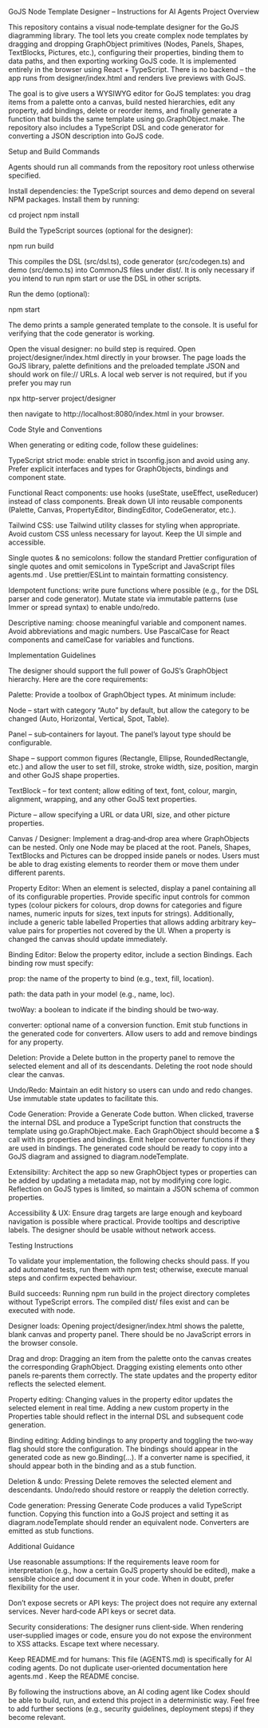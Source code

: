 GoJS Node Template Designer – Instructions for AI Agents
Project Overview

This repository contains a visual node‑template designer for the
GoJS diagramming library. The tool lets you create complex node
templates by dragging and dropping GraphObject primitives (Nodes,
Panels, Shapes, TextBlocks, Pictures, etc.), configuring their
properties, binding them to data paths, and then exporting working
GoJS code. It is implemented entirely in the browser using
React + TypeScript. There is no backend – the app runs from
designer/index.html and renders live previews with GoJS.

The goal is to give users a WYSIWYG editor for GoJS templates: you
drag items from a palette onto a canvas, build nested hierarchies,
edit any property, add bindings, delete or reorder items, and finally
generate a function that builds the same template using
go.GraphObject.make. The repository also includes a TypeScript DSL
and code generator for converting a JSON description into GoJS code.

Setup and Build Commands

Agents should run all commands from the repository root unless
otherwise specified.

Install dependencies: the TypeScript sources and demo depend on
several NPM packages. Install them by running:

cd project
npm install


Build the TypeScript sources (optional for the designer):

npm run build


This compiles the DSL (src/dsl.ts), code generator (src/codegen.ts)
and demo (src/demo.ts) into CommonJS files under dist/. It is
only necessary if you intend to run npm start or use the DSL in
other scripts.

Run the demo (optional):

npm start


The demo prints a sample generated template to the console. It is
useful for verifying that the code generator is working.

Open the visual designer: no build step is required. Open
project/designer/index.html directly in your browser. The page
loads the GoJS library, palette definitions and the preloaded
template JSON and should work on file:// URLs. A local web
server is not required, but if you prefer you may run

npx http-server project/designer


then navigate to http://localhost:8080/index.html in your browser.

Code Style and Conventions

When generating or editing code, follow these guidelines:

TypeScript strict mode: enable strict in tsconfig.json and
avoid using any. Prefer explicit interfaces and types for
GraphObjects, bindings and component state.

Functional React components: use hooks (useState, useEffect,
useReducer) instead of class components. Break down UI into
reusable components (Palette, Canvas, PropertyEditor, BindingEditor,
CodeGenerator, etc.).

Tailwind CSS: use Tailwind
 utility
classes for styling when appropriate. Avoid custom CSS unless
necessary for layout. Keep the UI simple and accessible.

Single quotes & no semicolons: follow the standard Prettier
configuration of single quotes and omit semicolons in TypeScript and
JavaScript files
agents.md
. Use prettier/ESLint to
maintain formatting consistency.

Idempotent functions: write pure functions where possible
(e.g., for the DSL parser and code generator). Mutate state via
immutable patterns (use Immer or spread syntax) to enable undo/redo.

Descriptive naming: choose meaningful variable and component
names. Avoid abbreviations and magic numbers. Use PascalCase for
React components and camelCase for variables and functions.

Implementation Guidelines

The designer should support the full power of GoJS’s GraphObject
hierarchy. Here are the core requirements:

Palette: Provide a toolbox of GraphObject types. At minimum
include:

Node – start with category “Auto” by default, but allow the
category to be changed (Auto, Horizontal, Vertical, Spot, Table).

Panel – sub‑containers for layout. The panel’s layout type
should be configurable.

Shape – support common figures (Rectangle, Ellipse,
RoundedRectangle, etc.) and allow the user to set fill, stroke,
stroke width, size, position, margin and other GoJS shape
properties.

TextBlock – for text content; allow editing of text, font,
colour, margin, alignment, wrapping, and any other GoJS text
properties.

Picture – allow specifying a URL or data URI, size, and other
picture properties.

Canvas / Designer: Implement a drag‑and‑drop area where
GraphObjects can be nested. Only one Node may be placed at
the root. Panels, Shapes, TextBlocks and Pictures can be dropped
inside panels or nodes. Users must be able to drag existing
elements to reorder them or move them under different parents.

Property Editor: When an element is selected, display a panel
containing all of its configurable properties. Provide specific
input controls for common types (colour pickers for colours, drop
downs for categories and figure names, numeric inputs for sizes,
text inputs for strings). Additionally, include a generic table
labelled Properties that allows adding arbitrary key–value pairs
for properties not covered by the UI. When a property is changed
the canvas should update immediately.

Binding Editor: Below the property editor, include a section
Bindings. Each binding row must specify:

prop: the name of the property to bind (e.g., text, fill,
location).

path: the data path in your model (e.g., name, loc).

twoWay: a boolean to indicate if the binding should be two‑way.

converter: optional name of a conversion function. Emit stub
functions in the generated code for converters.
Allow users to add and remove bindings for any property.

Deletion: Provide a Delete button in the property panel to
remove the selected element and all of its descendants. Deleting
the root node should clear the canvas.

Undo/Redo: Maintain an edit history so users can undo and redo
changes. Use immutable state updates to facilitate this.

Code Generation: Provide a Generate Code button. When
clicked, traverse the internal DSL and produce a TypeScript
function that constructs the template using go.GraphObject.make.
Each GraphObject should become a $ call with its properties and
bindings. Emit helper converter functions if they are used in
bindings. The generated code should be ready to copy into a GoJS
diagram and assigned to diagram.nodeTemplate.

Extensibility: Architect the app so new GraphObject types or
properties can be added by updating a metadata map, not by
modifying core logic. Reflection on GoJS types is limited, so
maintain a JSON schema of common properties.

Accessibility & UX: Ensure drag targets are large enough and
keyboard navigation is possible where practical. Provide tooltips
and descriptive labels. The designer should be usable without
network access.

Testing Instructions

To validate your implementation, the following checks should pass. If
you add automated tests, run them with npm test; otherwise, execute
manual steps and confirm expected behaviour.

Build succeeds: Running npm run build in the project
directory completes without TypeScript errors. The compiled
dist/ files exist and can be executed with node.

Designer loads: Opening project/designer/index.html shows
the palette, blank canvas and property panel. There should be no
JavaScript errors in the browser console.

Drag and drop: Dragging an item from the palette onto the
canvas creates the corresponding GraphObject. Dragging existing
elements onto other panels re‑parents them correctly. The state
updates and the property editor reflects the selected element.

Property editing: Changing values in the property editor
updates the selected element in real time. Adding a new custom
property in the Properties table should reflect in the
internal DSL and subsequent code generation.

Binding editing: Adding bindings to any property and toggling
the two‑way flag should store the configuration. The bindings
should appear in the generated code as new go.Binding(...). If
a converter name is specified, it should appear both in the
binding and as a stub function.

Deletion & undo: Pressing Delete removes the selected
element and descendants. Undo/redo should restore or reapply the
deletion correctly.

Code generation: Pressing Generate Code produces a valid
TypeScript function. Copying this function into a GoJS project
and setting it as diagram.nodeTemplate should render an
equivalent node. Converters are emitted as stub functions.

Additional Guidance

Use reasonable assumptions: If the requirements leave room
for interpretation (e.g., how a certain GoJS property should be
edited), make a sensible choice and document it in your code. When
in doubt, prefer flexibility for the user.

Don’t expose secrets or API keys: The project does not require
any external services. Never hard‑code API keys or secret data.

Security considerations: The designer runs client‑side. When
rendering user‑supplied images or code, ensure you do not expose
the environment to XSS attacks. Escape text where necessary.

Keep README.md for humans: This file (AGENTS.md) is
specifically for AI coding agents. Do not duplicate user‑oriented
documentation here
agents.md
. Keep the README concise.

By following the instructions above, an AI coding agent like Codex
should be able to build, run, and extend this project in a
deterministic way. Feel free to add further sections (e.g., security
guidelines, deployment steps) if they become relevant.
